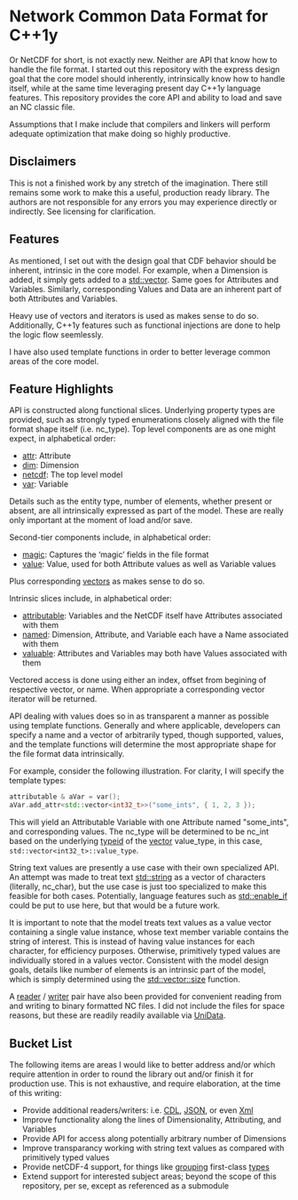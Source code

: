 # Network Common Data Format for C++1y

Or NetCDF for short, is not exactly new. Neither are API that know how to handle the file format. I started out
this repository with the express design goal that the core model should inherently, intrinsically know how to
handle itself, while at the same time leveraging present day C++1y language features. This repository provides
the core API and ability to load and save an NC classic file.

Assumptions that I make include that compilers and linkers will perform adequate optimization that make doing
so highly productive.

## Disclaimers

This is not a finished work by any stretch of the imagination. There still remains some work to make this a
useful, production ready library. The authors are not responsible for any errors you may experience directly
or indirectly. See licensing for clarification.

## Features

As mentioned, I set out with the design goal that CDF behavior should be inherent, intrinsic in the core model.
For example, when a Dimension is added, it simply gets added to a
[std::vector](http://www.cplusplus.com/reference/vector/vector/). Same goes for Attributes and Variables.
Similarly, corresponding Values and Data are an inherent part of both Attributes and Variables.

Heavy use of vectors and iterators is used as makes sense to do so. Additionally, C++1y features such as
functional injections are done to help the logic flow seemlessly.

I have also used template functions in order to better leverage common areas of the core model.

## Feature Highlights

API is constructed along functional slices. Underlying property types are provided, such as strongly typed
enumerations closely aligned with the file format shape itself (i.e. nc_type). Top level components are as one
might expect, in alphabetical order:

* [attr](http://github.com/mwpowellhtx/netcdfcpp1y/blob/master/src/netcdf/parts/attr.h): Attribute
* [dim](http://github.com/mwpowellhtx/netcdfcpp1y/blob/master/src/netcdf/parts/dim.h): Dimension
* [netcdf](http://github.com/mwpowellhtx/netcdfcpp1y/blob/master/src/netcdf/netcdf.h): The top level model
* [var](http://github.com/mwpowellhtx/netcdfcpp1y/blob/master/src/netcdf/parts/var.h): Variable

Details such as the entity type, number of elements, whether present or absent, are all intrinsically expressed
as part of the model. These are really only important at the moment of load and/or save.

Second-tier components include, in alphabetical order:

* [magic](http://github.com/mwpowellhtx/netcdfcpp1y/blob/master/src/netcdf/parts/magic.h): Captures the &lsquo;magic&rsquo; fields in the file format
* [value](http://github.com/mwpowellhtx/netcdfcpp1y/blob/master/src/netcdf/parts/value.h): Value, used for both Attribute values as well as Variable values

Plus corresponding [vectors](http://www.cplusplus.com/reference/vector/vector/) as makes sense to do so.

Intrinsic slices include, in alphabetical order:

* [attributable](http://github.com/mwpowellhtx/netcdfcpp1y/blob/master/src/netcdf/parts/attributable.h): Variables and the NetCDF itself have Attributes associated with them
* [named](http://github.com/mwpowellhtx/netcdfcpp1y/blob/master/src/netcdf/parts/named.h): Dimension, Attribute, and Variable each have a Name associated with them
* [valuable](http://github.com/mwpowellhtx/netcdfcpp1y/blob/master/src/netcdf/parts/valuable.h): Attributes and Variables may both have Values associated with them

Vectored access is done using either an index, offset from begining of respective vector, or name.
When appropriate a corresponding vector iterator will be returned.

API dealing with values does so in as transparent a manner as possible using template functions. Generally and
where applicable, developers can specify a name and a vector of arbitrarily typed, though supported, values, and
the template functions will determine the most appropriate shape for the file format data intrinsically.

For example, consider the following illustration. For clarity, I will specify the template types:

```C++
attributable & aVar = var();
aVar.add_attr<std::vector<int32_t>>("some_ints", { 1, 2, 3 });
```

This will yield an Attributable Variable with one Attribute named &quot;some_ints&quot;, and corresponding
values. The nc_type will be determined to be nc_int based on the underlying
[typeid](http://en.cppreference.com/w/cpp/language/typeid) of the
[vector](http://www.cplusplus.com/reference/vector/vector/) value_type, in this case,
``std::vector<int32_t>::value_type``.

String text values are presently a  use case with their own specialized API. An attempt was made to treat text
[std::string](http://www.cplusplus.com/reference/string/string/) as a vector of characters (literally, nc_char),
but the use case is just too specialized to make this feasible for both cases. Potentially, language features
such as [std::enable_if](http://en.cppreference.com/w/cpp/types/enable_if) could be put to use here, but that
would be a future work.

It is important to note that the model treats text values as a value vector containing a single value instance,
whose text member variable contains the string of interest. This is instead of having value instances for each
character, for efficiency purposes. Otherwise, primitively typed values are individually stored in a values vector.
Consistent with the model design goals, details like number of elements is an intrinsic part of the model, which is
simply determined using the [std::vector::size](http://www.cplusplus.com/reference/vector/vector/size/) function.

A [reader](http://github.com/mwpowellhtx/netcdfcpp1y/blob/master/src/netcdf/io/cdf_reader.h) /
[writer](http://github.com/mwpowellhtx/netcdfcpp1y/blob/master/src/netcdf/io/cdf_writer.h) pair have also been
provided for convenient reading from and writing to binary formatted NC files. I did not include the files for space reasons, but these are readily readily available via
[UniData](http://www.unidata.ucar.edu/software/netcdf/examples/files.html).

## Bucket List

The following items are areas I would like to better address and/or which require attention in order to round the
library out and/or finish it for production use. This is not exhaustive, and require elaboration, at the time of
this writing:

* Provide additional readers/writers: i.e.
[CDL](http://www.unidata.ucar.edu/software/netcdf/workshops/2011/utilities/CDL.html),
[JSON](http://json.org/), or even [Xml](http://www.w3.org/TR/xml11/)
* Improve functionality along the lines of Dimensionality, Attributing, and Variables
* Provide API for access along potentially arbitrary number of Dimensions
* Improve transparancy working with string text values as compared with primitively typed values
* Provide netCDF-4 support, for things like
[grouping](http://www.unidata.ucar.edu/software/netcdf/workshops/2010/groups-types/Introduction.html)
first-class [types](http://www.unidata.ucar.edu/software/netcdf/workshops/2010/groups-types/Introduction.html)
* Extend support for interested subject areas; beyond the scope of this repository, per se, except as referenced
as a submodule
